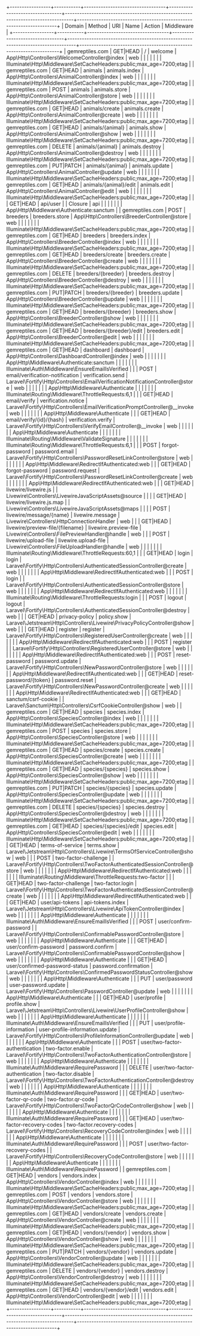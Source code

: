 +-----------------+-----------+----------------------------------+---------------------------------+---------------------------------------------------------------------------------+---------------------------------------------------------------------+
| Domain          | Method    | URI                              | Name                            | Action                                                                          | Middleware                                                          |
+-----------------+-----------+----------------------------------+---------------------------------+---------------------------------------------------------------------------------+---------------------------------------------------------------------+
| gemreptiles.com | GET|HEAD  | /                                | welcome                         | App\Http\Controllers\WelcomeController@index                                    | web                                                                 |
|                 |           |                                  |                                 |                                                                                 | Illuminate\Http\Middleware\SetCacheHeaders:public;max_age=7200;etag |
| gemreptiles.com | GET|HEAD  | animals                          | animals.index                   | App\Http\Controllers\AnimalController@index                                     | web                                                                 |
|                 |           |                                  |                                 |                                                                                 | Illuminate\Http\Middleware\SetCacheHeaders:public;max_age=7200;etag |
| gemreptiles.com | POST      | animals                          | animals.store                   | App\Http\Controllers\AnimalController@store                                     | web                                                                 |
|                 |           |                                  |                                 |                                                                                 | Illuminate\Http\Middleware\SetCacheHeaders:public;max_age=7200;etag |
| gemreptiles.com | GET|HEAD  | animals/create                   | animals.create                  | App\Http\Controllers\AnimalController@create                                    | web                                                                 |
|                 |           |                                  |                                 |                                                                                 | Illuminate\Http\Middleware\SetCacheHeaders:public;max_age=7200;etag |
| gemreptiles.com | GET|HEAD  | animals/{animal}                 | animals.show                    | App\Http\Controllers\AnimalController@show                                      | web                                                                 |
|                 |           |                                  |                                 |                                                                                 | Illuminate\Http\Middleware\SetCacheHeaders:public;max_age=7200;etag |
| gemreptiles.com | DELETE    | animals/{animal}                 | animals.destroy                 | App\Http\Controllers\AnimalController@destroy                                   | web                                                                 |
|                 |           |                                  |                                 |                                                                                 | Illuminate\Http\Middleware\SetCacheHeaders:public;max_age=7200;etag |
| gemreptiles.com | PUT|PATCH | animals/{animal}                 | animals.update                  | App\Http\Controllers\AnimalController@update                                    | web                                                                 |
|                 |           |                                  |                                 |                                                                                 | Illuminate\Http\Middleware\SetCacheHeaders:public;max_age=7200;etag |
| gemreptiles.com | GET|HEAD  | animals/{animal}/edit            | animals.edit                    | App\Http\Controllers\AnimalController@edit                                      | web                                                                 |
|                 |           |                                  |                                 |                                                                                 | Illuminate\Http\Middleware\SetCacheHeaders:public;max_age=7200;etag |
|                 | GET|HEAD  | api/user                         |                                 | Closure                                                                         | api                                                                 |
|                 |           |                                  |                                 |                                                                                 | App\Http\Middleware\Authenticate:sanctum                            |
| gemreptiles.com | POST      | breeders                         | breeders.store                  | App\Http\Controllers\BreederController@store                                    | web                                                                 |
|                 |           |                                  |                                 |                                                                                 | Illuminate\Http\Middleware\SetCacheHeaders:public;max_age=7200;etag |
| gemreptiles.com | GET|HEAD  | breeders                         | breeders.index                  | App\Http\Controllers\BreederController@index                                    | web                                                                 |
|                 |           |                                  |                                 |                                                                                 | Illuminate\Http\Middleware\SetCacheHeaders:public;max_age=7200;etag |
| gemreptiles.com | GET|HEAD  | breeders/create                  | breeders.create                 | App\Http\Controllers\BreederController@create                                   | web                                                                 |
|                 |           |                                  |                                 |                                                                                 | Illuminate\Http\Middleware\SetCacheHeaders:public;max_age=7200;etag |
| gemreptiles.com | DELETE    | breeders/{breeder}               | breeders.destroy                | App\Http\Controllers\BreederController@destroy                                  | web                                                                 |
|                 |           |                                  |                                 |                                                                                 | Illuminate\Http\Middleware\SetCacheHeaders:public;max_age=7200;etag |
| gemreptiles.com | PUT|PATCH | breeders/{breeder}               | breeders.update                 | App\Http\Controllers\BreederController@update                                   | web                                                                 |
|                 |           |                                  |                                 |                                                                                 | Illuminate\Http\Middleware\SetCacheHeaders:public;max_age=7200;etag |
| gemreptiles.com | GET|HEAD  | breeders/{breeder}               | breeders.show                   | App\Http\Controllers\BreederController@show                                     | web                                                                 |
|                 |           |                                  |                                 |                                                                                 | Illuminate\Http\Middleware\SetCacheHeaders:public;max_age=7200;etag |
| gemreptiles.com | GET|HEAD  | breeders/{breeder}/edit          | breeders.edit                   | App\Http\Controllers\BreederController@edit                                     | web                                                                 |
|                 |           |                                  |                                 |                                                                                 | Illuminate\Http\Middleware\SetCacheHeaders:public;max_age=7200;etag |
| gemreptiles.com | GET|HEAD  | dashboard                        | dashboard                       | App\Http\Controllers\DashboardController@index                                  | web                                                                 |
|                 |           |                                  |                                 |                                                                                 | App\Http\Middleware\Authenticate:sanctum                            |
|                 |           |                                  |                                 |                                                                                 | Illuminate\Auth\Middleware\EnsureEmailIsVerified                    |
|                 | POST      | email/verification-notification  | verification.send               | Laravel\Fortify\Http\Controllers\EmailVerificationNotificationController@store  | web                                                                 |
|                 |           |                                  |                                 |                                                                                 | App\Http\Middleware\Authenticate                                    |
|                 |           |                                  |                                 |                                                                                 | Illuminate\Routing\Middleware\ThrottleRequests:6,1                  |
|                 | GET|HEAD  | email/verify                     | verification.notice             | Laravel\Fortify\Http\Controllers\EmailVerificationPromptController@__invoke     | web                                                                 |
|                 |           |                                  |                                 |                                                                                 | App\Http\Middleware\Authenticate                                    |
|                 | GET|HEAD  | email/verify/{id}/{hash}         | verification.verify             | Laravel\Fortify\Http\Controllers\VerifyEmailController@__invoke                 | web                                                                 |
|                 |           |                                  |                                 |                                                                                 | App\Http\Middleware\Authenticate                                    |
|                 |           |                                  |                                 |                                                                                 | Illuminate\Routing\Middleware\ValidateSignature                     |
|                 |           |                                  |                                 |                                                                                 | Illuminate\Routing\Middleware\ThrottleRequests:6,1                  |
|                 | POST      | forgot-password                  | password.email                  | Laravel\Fortify\Http\Controllers\PasswordResetLinkController@store              | web                                                                 |
|                 |           |                                  |                                 |                                                                                 | App\Http\Middleware\RedirectIfAuthenticated:web                     |
|                 | GET|HEAD  | forgot-password                  | password.request                | Laravel\Fortify\Http\Controllers\PasswordResetLinkController@create             | web                                                                 |
|                 |           |                                  |                                 |                                                                                 | App\Http\Middleware\RedirectIfAuthenticated:web                     |
|                 | GET|HEAD  | livewire/livewire.js             |                                 | Livewire\Controllers\LivewireJavaScriptAssets@source                            |                                                                     |
|                 | GET|HEAD  | livewire/livewire.js.map         |                                 | Livewire\Controllers\LivewireJavaScriptAssets@maps                              |                                                                     |
|                 | POST      | livewire/message/{name}          | livewire.message                | Livewire\Controllers\HttpConnectionHandler                                      | web                                                                 |
|                 | GET|HEAD  | livewire/preview-file/{filename} | livewire.preview-file           | Livewire\Controllers\FilePreviewHandler@handle                                  | web                                                                 |
|                 | POST      | livewire/upload-file             | livewire.upload-file            | Livewire\Controllers\FileUploadHandler@handle                                   | web                                                                 |
|                 |           |                                  |                                 |                                                                                 | Illuminate\Routing\Middleware\ThrottleRequests:60,1                 |
|                 | GET|HEAD  | login                            | login                           | Laravel\Fortify\Http\Controllers\AuthenticatedSessionController@create          | web                                                                 |
|                 |           |                                  |                                 |                                                                                 | App\Http\Middleware\RedirectIfAuthenticated:web                     |
|                 | POST      | login                            |                                 | Laravel\Fortify\Http\Controllers\AuthenticatedSessionController@store           | web                                                                 |
|                 |           |                                  |                                 |                                                                                 | App\Http\Middleware\RedirectIfAuthenticated:web                     |
|                 |           |                                  |                                 |                                                                                 | Illuminate\Routing\Middleware\ThrottleRequests:login                |
|                 | POST      | logout                           | logout                          | Laravel\Fortify\Http\Controllers\AuthenticatedSessionController@destroy         | web                                                                 |
|                 | GET|HEAD  | privacy-policy                   | policy.show                     | Laravel\Jetstream\Http\Controllers\Livewire\PrivacyPolicyController@show        | web                                                                 |
|                 | GET|HEAD  | register                         | register                        | Laravel\Fortify\Http\Controllers\RegisteredUserController@create                | web                                                                 |
|                 |           |                                  |                                 |                                                                                 | App\Http\Middleware\RedirectIfAuthenticated:web                     |
|                 | POST      | register                         |                                 | Laravel\Fortify\Http\Controllers\RegisteredUserController@store                 | web                                                                 |
|                 |           |                                  |                                 |                                                                                 | App\Http\Middleware\RedirectIfAuthenticated:web                     |
|                 | POST      | reset-password                   | password.update                 | Laravel\Fortify\Http\Controllers\NewPasswordController@store                    | web                                                                 |
|                 |           |                                  |                                 |                                                                                 | App\Http\Middleware\RedirectIfAuthenticated:web                     |
|                 | GET|HEAD  | reset-password/{token}           | password.reset                  | Laravel\Fortify\Http\Controllers\NewPasswordController@create                   | web                                                                 |
|                 |           |                                  |                                 |                                                                                 | App\Http\Middleware\RedirectIfAuthenticated:web                     |
|                 | GET|HEAD  | sanctum/csrf-cookie              |                                 | Laravel\Sanctum\Http\Controllers\CsrfCookieController@show                      | web                                                                 |
| gemreptiles.com | GET|HEAD  | species                          | species.index                   | App\Http\Controllers\SpeciesController@index                                    | web                                                                 |
|                 |           |                                  |                                 |                                                                                 | Illuminate\Http\Middleware\SetCacheHeaders:public;max_age=7200;etag |
| gemreptiles.com | POST      | species                          | species.store                   | App\Http\Controllers\SpeciesController@store                                    | web                                                                 |
|                 |           |                                  |                                 |                                                                                 | Illuminate\Http\Middleware\SetCacheHeaders:public;max_age=7200;etag |
| gemreptiles.com | GET|HEAD  | species/create                   | species.create                  | App\Http\Controllers\SpeciesController@create                                   | web                                                                 |
|                 |           |                                  |                                 |                                                                                 | Illuminate\Http\Middleware\SetCacheHeaders:public;max_age=7200;etag |
| gemreptiles.com | GET|HEAD  | species/{species}                | species.show                    | App\Http\Controllers\SpeciesController@show                                     | web                                                                 |
|                 |           |                                  |                                 |                                                                                 | Illuminate\Http\Middleware\SetCacheHeaders:public;max_age=7200;etag |
| gemreptiles.com | PUT|PATCH | species/{species}                | species.update                  | App\Http\Controllers\SpeciesController@update                                   | web                                                                 |
|                 |           |                                  |                                 |                                                                                 | Illuminate\Http\Middleware\SetCacheHeaders:public;max_age=7200;etag |
| gemreptiles.com | DELETE    | species/{species}                | species.destroy                 | App\Http\Controllers\SpeciesController@destroy                                  | web                                                                 |
|                 |           |                                  |                                 |                                                                                 | Illuminate\Http\Middleware\SetCacheHeaders:public;max_age=7200;etag |
| gemreptiles.com | GET|HEAD  | species/{species}/edit           | species.edit                    | App\Http\Controllers\SpeciesController@edit                                     | web                                                                 |
|                 |           |                                  |                                 |                                                                                 | Illuminate\Http\Middleware\SetCacheHeaders:public;max_age=7200;etag |
|                 | GET|HEAD  | terms-of-service                 | terms.show                      | Laravel\Jetstream\Http\Controllers\Livewire\TermsOfServiceController@show       | web                                                                 |
|                 | POST      | two-factor-challenge             |                                 | Laravel\Fortify\Http\Controllers\TwoFactorAuthenticatedSessionController@store  | web                                                                 |
|                 |           |                                  |                                 |                                                                                 | App\Http\Middleware\RedirectIfAuthenticated:web                     |
|                 |           |                                  |                                 |                                                                                 | Illuminate\Routing\Middleware\ThrottleRequests:two-factor           |
|                 | GET|HEAD  | two-factor-challenge             | two-factor.login                | Laravel\Fortify\Http\Controllers\TwoFactorAuthenticatedSessionController@create | web                                                                 |
|                 |           |                                  |                                 |                                                                                 | App\Http\Middleware\RedirectIfAuthenticated:web                     |
|                 | GET|HEAD  | user/api-tokens                  | api-tokens.index                | Laravel\Jetstream\Http\Controllers\Livewire\ApiTokenController@index            | web                                                                 |
|                 |           |                                  |                                 |                                                                                 | App\Http\Middleware\Authenticate                                    |
|                 |           |                                  |                                 |                                                                                 | Illuminate\Auth\Middleware\EnsureEmailIsVerified                    |
|                 | POST      | user/confirm-password            |                                 | Laravel\Fortify\Http\Controllers\ConfirmablePasswordController@store            | web                                                                 |
|                 |           |                                  |                                 |                                                                                 | App\Http\Middleware\Authenticate                                    |
|                 | GET|HEAD  | user/confirm-password            | password.confirm                | Laravel\Fortify\Http\Controllers\ConfirmablePasswordController@show             | web                                                                 |
|                 |           |                                  |                                 |                                                                                 | App\Http\Middleware\Authenticate                                    |
|                 | GET|HEAD  | user/confirmed-password-status   | password.confirmation           | Laravel\Fortify\Http\Controllers\ConfirmedPasswordStatusController@show         | web                                                                 |
|                 |           |                                  |                                 |                                                                                 | App\Http\Middleware\Authenticate                                    |
|                 | PUT       | user/password                    | user-password.update            | Laravel\Fortify\Http\Controllers\PasswordController@update                      | web                                                                 |
|                 |           |                                  |                                 |                                                                                 | App\Http\Middleware\Authenticate                                    |
|                 | GET|HEAD  | user/profile                     | profile.show                    | Laravel\Jetstream\Http\Controllers\Livewire\UserProfileController@show          | web                                                                 |
|                 |           |                                  |                                 |                                                                                 | App\Http\Middleware\Authenticate                                    |
|                 |           |                                  |                                 |                                                                                 | Illuminate\Auth\Middleware\EnsureEmailIsVerified                    |
|                 | PUT       | user/profile-information         | user-profile-information.update | Laravel\Fortify\Http\Controllers\ProfileInformationController@update            | web                                                                 |
|                 |           |                                  |                                 |                                                                                 | App\Http\Middleware\Authenticate                                    |
|                 | POST      | user/two-factor-authentication   | two-factor.enable               | Laravel\Fortify\Http\Controllers\TwoFactorAuthenticationController@store        | web                                                                 |
|                 |           |                                  |                                 |                                                                                 | App\Http\Middleware\Authenticate                                    |
|                 |           |                                  |                                 |                                                                                 | Illuminate\Auth\Middleware\RequirePassword                          |
|                 | DELETE    | user/two-factor-authentication   | two-factor.disable              | Laravel\Fortify\Http\Controllers\TwoFactorAuthenticationController@destroy      | web                                                                 |
|                 |           |                                  |                                 |                                                                                 | App\Http\Middleware\Authenticate                                    |
|                 |           |                                  |                                 |                                                                                 | Illuminate\Auth\Middleware\RequirePassword                          |
|                 | GET|HEAD  | user/two-factor-qr-code          | two-factor.qr-code              | Laravel\Fortify\Http\Controllers\TwoFactorQrCodeController@show                 | web                                                                 |
|                 |           |                                  |                                 |                                                                                 | App\Http\Middleware\Authenticate                                    |
|                 |           |                                  |                                 |                                                                                 | Illuminate\Auth\Middleware\RequirePassword                          |
|                 | GET|HEAD  | user/two-factor-recovery-codes   | two-factor.recovery-codes       | Laravel\Fortify\Http\Controllers\RecoveryCodeController@index                   | web                                                                 |
|                 |           |                                  |                                 |                                                                                 | App\Http\Middleware\Authenticate                                    |
|                 |           |                                  |                                 |                                                                                 | Illuminate\Auth\Middleware\RequirePassword                          |
|                 | POST      | user/two-factor-recovery-codes   |                                 | Laravel\Fortify\Http\Controllers\RecoveryCodeController@store                   | web                                                                 |
|                 |           |                                  |                                 |                                                                                 | App\Http\Middleware\Authenticate                                    |
|                 |           |                                  |                                 |                                                                                 | Illuminate\Auth\Middleware\RequirePassword                          |
| gemreptiles.com | GET|HEAD  | vendors                          | vendors.index                   | App\Http\Controllers\VendorController@index                                     | web                                                                 |
|                 |           |                                  |                                 |                                                                                 | Illuminate\Http\Middleware\SetCacheHeaders:public;max_age=7200;etag |
| gemreptiles.com | POST      | vendors                          | vendors.store                   | App\Http\Controllers\VendorController@store                                     | web                                                                 |
|                 |           |                                  |                                 |                                                                                 | Illuminate\Http\Middleware\SetCacheHeaders:public;max_age=7200;etag |
| gemreptiles.com | GET|HEAD  | vendors/create                   | vendors.create                  | App\Http\Controllers\VendorController@create                                    | web                                                                 |
|                 |           |                                  |                                 |                                                                                 | Illuminate\Http\Middleware\SetCacheHeaders:public;max_age=7200;etag |
| gemreptiles.com | GET|HEAD  | vendors/{vendor}                 | vendors.show                    | App\Http\Controllers\VendorController@show                                      | web                                                                 |
|                 |           |                                  |                                 |                                                                                 | Illuminate\Http\Middleware\SetCacheHeaders:public;max_age=7200;etag |
| gemreptiles.com | PUT|PATCH | vendors/{vendor}                 | vendors.update                  | App\Http\Controllers\VendorController@update                                    | web                                                                 |
|                 |           |                                  |                                 |                                                                                 | Illuminate\Http\Middleware\SetCacheHeaders:public;max_age=7200;etag |
| gemreptiles.com | DELETE    | vendors/{vendor}                 | vendors.destroy                 | App\Http\Controllers\VendorController@destroy                                   | web                                                                 |
|                 |           |                                  |                                 |                                                                                 | Illuminate\Http\Middleware\SetCacheHeaders:public;max_age=7200;etag |
| gemreptiles.com | GET|HEAD  | vendors/{vendor}/edit            | vendors.edit                    | App\Http\Controllers\VendorController@edit                                      | web                                                                 |
|                 |           |                                  |                                 |                                                                                 | Illuminate\Http\Middleware\SetCacheHeaders:public;max_age=7200;etag |
+-----------------+-----------+----------------------------------+---------------------------------+---------------------------------------------------------------------------------+---------------------------------------------------------------------+
